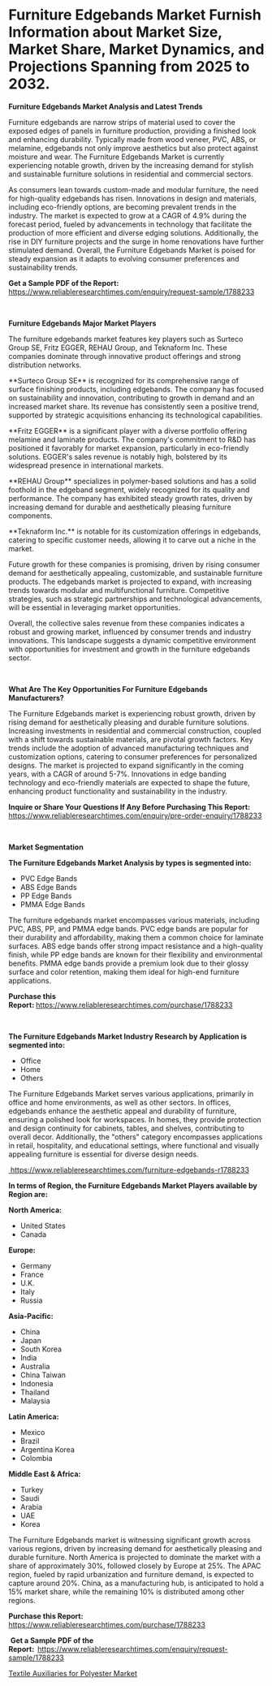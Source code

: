 <p><h1>Furniture Edgebands Market Furnish Information about Market Size, Market Share, Market Dynamics, and Projections Spanning from 2025 to 2032.</h1></p><p><strong>Furniture Edgebands Market Analysis and Latest Trends</strong></p>
<p><p>Furniture edgebands are narrow strips of material used to cover the exposed edges of panels in furniture production, providing a finished look and enhancing durability. Typically made from wood veneer, PVC, ABS, or melamine, edgebands not only improve aesthetics but also protect against moisture and wear. The Furniture Edgebands Market is currently experiencing notable growth, driven by the increasing demand for stylish and sustainable furniture solutions in residential and commercial sectors. </p><p>As consumers lean towards custom-made and modular furniture, the need for high-quality edgebands has risen. Innovations in design and materials, including eco-friendly options, are becoming prevalent trends in the industry. The market is expected to grow at a CAGR of 4.9% during the forecast period, fueled by advancements in technology that facilitate the production of more efficient and diverse edging solutions. Additionally, the rise in DIY furniture projects and the surge in home renovations have further stimulated demand. Overall, the Furniture Edgebands Market is poised for steady expansion as it adapts to evolving consumer preferences and sustainability trends.</p></p>
<p><strong>Get a Sample PDF of the Report:&nbsp;</strong> <a href="https://www.reliableresearchtimes.com/enquiry/request-sample/1788233?utm_campaign=2181&utm_medium=2&utm_source=Github&utm_content=ia&utm_term=02022025&utm_id=furniture-edgebands">https://www.reliableresearchtimes.com/enquiry/request-sample/1788233</a></p>
<p>&nbsp;</p>
<p><strong>Furniture Edgebands Major Market Players</strong></p>
<p><p>The furniture edgebands market features key players such as Surteco Group SE, Fritz EGGER, REHAU Group, and Teknaform Inc. These companies dominate through innovative product offerings and strong distribution networks. </p><p>**Surteco Group SE** is recognized for its comprehensive range of surface finishing products, including edgebands. The company has focused on sustainability and innovation, contributing to growth in demand and an increased market share. Its revenue has consistently seen a positive trend, supported by strategic acquisitions enhancing its technological capabilities.</p><p>**Fritz EGGER** is a significant player with a diverse portfolio offering melamine and laminate products. The company's commitment to R&D has positioned it favorably for market expansion, particularly in eco-friendly solutions. EGGER's sales revenue is notably high, bolstered by its widespread presence in international markets.</p><p>**REHAU Group** specializes in polymer-based solutions and has a solid foothold in the edgeband segment, widely recognized for its quality and performance. The company has exhibited steady growth rates, driven by increasing demand for durable and aesthetically pleasing furniture components.</p><p>**Teknaform Inc.** is notable for its customization offerings in edgebands, catering to specific customer needs, allowing it to carve out a niche in the market. </p><p>Future growth for these companies is promising, driven by rising consumer demand for aesthetically appealing, customizable, and sustainable furniture products. The edgebands market is projected to expand, with increasing trends towards modular and multifunctional furniture. Competitive strategies, such as strategic partnerships and technological advancements, will be essential in leveraging market opportunities.</p><p>Overall, the collective sales revenue from these companies indicates a robust and growing market, influenced by consumer trends and industry innovations. This landscape suggests a dynamic competitive environment with opportunities for investment and growth in the furniture edgebands sector.</p></p>
<p>&nbsp;</p>
<p><strong>What Are The Key Opportunities For Furniture Edgebands Manufacturers?</strong></p>
<p><p>The Furniture Edgebands market is experiencing robust growth, driven by rising demand for aesthetically pleasing and durable furniture solutions. Increasing investments in residential and commercial construction, coupled with a shift towards sustainable materials, are pivotal growth factors. Key trends include the adoption of advanced manufacturing techniques and customization options, catering to consumer preferences for personalized designs. The market is projected to expand significantly in the coming years, with a CAGR of around 5-7%. Innovations in edge banding technology and eco-friendly materials are expected to shape the future, enhancing product functionality and sustainability in the industry.</p></p>
<p><strong>Inquire or Share Your Questions If Any Before Purchasing This Report:</strong> <a href="https://www.reliableresearchtimes.com/enquiry/pre-order-enquiry/1788233?utm_campaign=2181&utm_medium=2&utm_source=Github&utm_content=ia&utm_term=02022025&utm_id=furniture-edgebands">https://www.reliableresearchtimes.com/enquiry/pre-order-enquiry/1788233</a></p>
<p>&nbsp;</p>
<p><strong>Market Segmentation</strong></p>
<p><strong>The Furniture Edgebands Market Analysis by types is segmented into:</strong></p>
<p><ul><li>PVC Edge Bands</li><li>ABS Edge Bands</li><li>PP Edge Bands</li><li>PMMA Edge Bands</li></ul></p>
<p><p>The furniture edgebands market encompasses various materials, including PVC, ABS, PP, and PMMA edge bands. PVC edge bands are popular for their durability and affordability, making them a common choice for laminate surfaces. ABS edge bands offer strong impact resistance and a high-quality finish, while PP edge bands are known for their flexibility and environmental benefits. PMMA edge bands provide a premium look due to their glossy surface and color retention, making them ideal for high-end furniture applications.</p></p>
<p><strong>Purchase this Report:&nbsp;</strong><a href="https://www.reliableresearchtimes.com/purchase/1788233?utm_campaign=2181&utm_medium=2&utm_source=Github&utm_content=ia&utm_term=02022025&utm_id=furniture-edgebands">https://www.reliableresearchtimes.com/purchase/1788233</a></p>
<p>&nbsp;</p>
<p><strong>The Furniture Edgebands Market Industry Research by Application is segmented into:</strong></p>
<p><ul><li>Office</li><li>Home</li><li>Others</li></ul></p>
<p><p>The Furniture Edgebands Market serves various applications, primarily in office and home environments, as well as other sectors. In offices, edgebands enhance the aesthetic appeal and durability of furniture, ensuring a polished look for workspaces. In homes, they provide protection and design continuity for cabinets, tables, and shelves, contributing to overall decor. Additionally, the "others" category encompasses applications in retail, hospitality, and educational settings, where functional and visually appealing furniture is essential for diverse design needs.</p></p>
<p><a href="https://www.reliableresearchtimes.com/furniture-edgebands-r1788233?utm_campaign=2181&utm_medium=2&utm_source=Github&utm_content=ia&utm_term=02022025&utm_id=furniture-edgebands">&nbsp;https://www.reliableresearchtimes.com/furniture-edgebands-r1788233</a></p>
<p><strong>In terms of Region, the Furniture Edgebands Market Players available by Region are:</strong></p>
<p>
    <p> <strong> North America: </strong>
        <ul>
            <li>United States</li>
            <li>Canada</li>
        </ul>
        </p> 
    <p> <strong> Europe: </strong>
        <ul>
            <li>Germany</li>
            <li>France</li>
            <li>U.K.</li>
            <li>Italy</li>
            <li>Russia</li>
        </ul>
        </p> 
    <p> <strong> Asia-Pacific: </strong>
        <ul>
            <li>China</li>
            <li>Japan</li>
            <li>South Korea</li>
            <li>India</li>
            <li>Australia</li>
            <li>China Taiwan</li>
            <li>Indonesia</li>
            <li>Thailand</li>
            <li>Malaysia</li>
        </ul>
        </p> 
    <p> <strong> Latin America: </strong>
        <ul>
            <li>Mexico</li>
            <li>Brazil</li>
            <li>Argentina Korea</li>
            <li>Colombia</li>
        </ul>
        </p> 
    <p> <strong> Middle East & Africa: </strong>
        <ul>
            <li>Turkey</li>
            <li>Saudi</li>
            <li>Arabia</li>
            <li>UAE</li>
            <li>Korea</li>
        </ul>
    </p>
    </p>
<p><p>The Furniture Edgebands market is witnessing significant growth across various regions, driven by increasing demand for aesthetically pleasing and durable furniture. North America is projected to dominate the market with a share of approximately 30%, followed closely by Europe at 25%. The APAC region, fueled by rapid urbanization and furniture demand, is expected to capture around 20%. China, as a manufacturing hub, is anticipated to hold a 15% market share, while the remaining 10% is distributed among other regions.</p></p>
<p><strong>Purchase this Report: </strong><a href="https://www.reliableresearchtimes.com/purchase/1788233?utm_campaign=2181&utm_medium=2&utm_source=Github&utm_content=ia&utm_term=02022025&utm_id=furniture-edgebands">https://www.reliableresearchtimes.com/purchase/1788233</a></p>
<p>&nbsp;<strong>Get a Sample PDF of the Report:&nbsp;&nbsp;</strong><a href="https://www.reliableresearchtimes.com/enquiry/request-sample/1788233?utm_campaign=2181&utm_medium=2&utm_source=Github&utm_content=ia&utm_term=02022025&utm_id=furniture-edgebands">https://www.reliableresearchtimes.com/enquiry/request-sample/1788233</a></p>
<p><strong></strong></p>
<p><p><a href="https://github.com/HobertDavis43/Market-Research-Report-List-1/blob/main/textile-auxiliaries-for-polyester-market.md?utm_campaign=2181&utm_medium=2&utm_source=Github&utm_content=ia&utm_term=02022025&utm_id=furniture-edgebands">Textile Auxiliaries for Polyester Market</a></p></p>